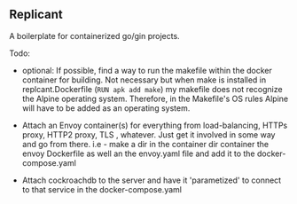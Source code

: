 ## Replicant

A boilerplate for containerized go/gin projects.


Todo: 
- optional: If possible, find a way to run the makefile within the docker container for building. Not necessary but when
  make is installed in replcant.Dockerfile (`RUN apk add make`) my makefile does not recognize the Alpine operating
  system. Therefore, in the Makefile's OS rules Alpine will have to be added as an operating system.

- Attach an Envoy container(s) for everything from load-balancing, HTTPs proxy, HTTP2 proxy, TLS , whatever.
  Just get it involved in some way and go from there. i.e - make a dir in the container dir container the envoy Dockerfile
 as well an the envoy.yaml file and add it to the docker-compose.yaml
- Attach cockroachdb to the server and have it 'parametized' to connect to that service in the docker-compose.yaml
